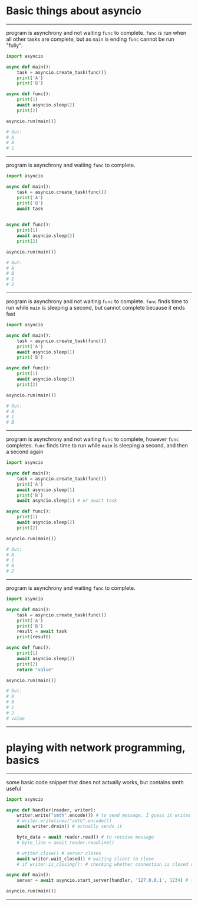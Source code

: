 
# Basic things about asyncio
---
program is asynchrony and not waiting `func` to complete. `func` is run when all other tasks are complete, but as `main` is ending `func` cannot be run "fully".
```python
import asyncio

async def main():
	task = asyncio.create_task(func())
	print('A')
	print('B')

async def func():
	print(1)
	await asyncio.sleep(2)
	print(2)

asyncio.run(main())

# Out:
# A
# B
# 1
```
---
program is asynchrony and waiting `func` to complete.
```python
import asyncio

async def main():
	task = asyncio.create_task(func())
	print('A')
	print('B')
	await task
	

async def func():
	print(1)
	await asyncio.sleep(2)
	print(2)

asyncio.run(main())

# Out:
# A
# B
# 1
# 2
```
---
program is asynchrony and not waiting `func` to complete. `func` finds time to run while `main` is sleeping a second, but cannot complete because it ends fast
```python
import asyncio

async def main():
	task = asyncio.create_task(func())
	print('A')
	await asyncio.sleep(1)
	print('B')

async def func():
	print(1)
	await asyncio.sleep(2)
	print(2)

asyncio.run(main())

# Out:
# A
# 1
# B
```
---
program is asynchrony and not waiting `func` to complete, however `func` completes. `func` finds time to run while `main` is sleeping a second, and then a second again
```python
import asyncio

async def main():
	task = asyncio.create_task(func())
	print('A')
	await asyncio.sleep(1)
	print('B')
	await asyncio.sleep(1) # or await task

async def func():
	print(1)
	await asyncio.sleep(2)
	print(2)

asyncio.run(main())

# Out:
# A
# 1
# B
# 2
```
---
program is asynchrony and waiting `func` to complete.
```python
import asyncio

async def main():
	task = asyncio.create_task(func())
	print('A')
	print('B')
	result = await task
	print(result)

async def func():
	print(1)
	await asyncio.sleep(2)
	print(2)
	return "value"

asyncio.run(main())

# Out:
# A
# B
# 1
# 2
# value
```
---
# playing with network programming, basics
---
some basic code snippet that does not actually works, but contains smth useful
```python
import asyncio

async def handler(reader, writer):
    writer.write("smth".encode()) # to send message, I guess it writes it to buffer before sending
    # writer.writelines("smth".encode())
    await writer.drain() # actually sends it

    byte_data = await reader.read() # to receive message
    # byte_line = await reader.readline()

    # writer.close() # server closes
    await writer.wait_closed() # waiting client to close
    # if writer.is_closing(): # checking whether connection is closed or not

async def main():
    server = await asyncio.start_server(handler, '127.0.0.1', 1234) # to start server on given port and ip

asyncio.run(main())

```
---
